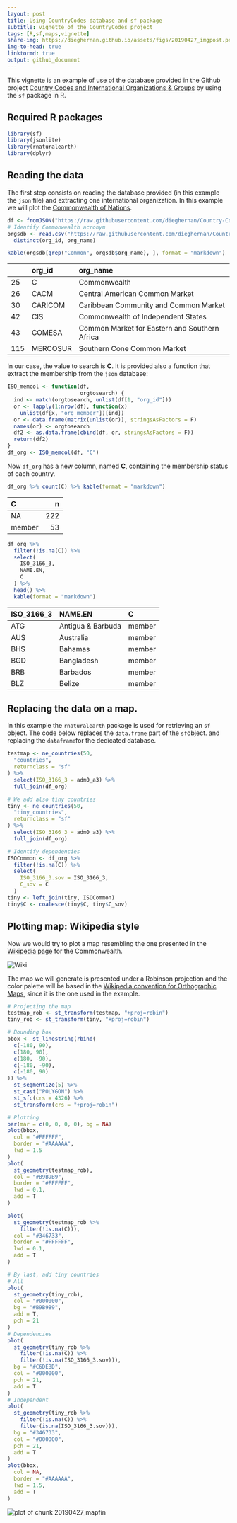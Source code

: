 ```yaml
---
layout: post
title: Using CountryCodes database and sf package
subtitle: vignette of the CountryCodes project
tags: [R,sf,maps,vignette]
share-img: https://dieghernan.github.io/assets/figs/20190427_imgpost.png
img-to-head: true
linktormd: true
output: github_document
---
```



This vignette is an example of use of the database provided in the Github project [Country Codes and International Organizations & Groups](https://dieghernan.github.io/projects/countrycodes/)
  by using the `sf` package in R.








## Required R packages


```r
library(sf)
library(jsonlite)
library(rnaturalearth)
library(dplyr)
```

## Reading the data
The first step consists on reading the database provided (in this example the `json` file) and extracting one international organization. In this example we will plot the [Commonwealth of Nations](https://en.wikipedia.org/wiki/Commonwealth_of_Nations).


```r
df <- fromJSON("https://raw.githubusercontent.com/dieghernan/Country-Codes-and-International-Organizations/master/outputs/Countrycodesfull.json")
# Identify Commonwealth acronym
orgsdb <- read.csv("https://raw.githubusercontent.com/dieghernan/Country-Codes-and-International-Organizations/master/outputs/CountrycodesOrgs.csv") %>%
  distinct(org_id, org_name)

kable(orgsdb[grep("Common", orgsdb$org_name), ], format = "markdown")
```



|    |org_id   |org_name                                      |
|:---|:--------|:---------------------------------------------|
|25  |C        |Commonwealth                                  |
|26  |CACM     |Central American Common Market                |
|30  |CARICOM  |Caribbean Community and Common Market         |
|42  |CIS      |Commonwealth of Independent States            |
|43  |COMESA   |Common Market for Eastern and Southern Africa |
|115 |MERCOSUR |Southern Cone Common Market                   |
 
In our case, the value to search is **C**. It is provided also a function that extract the membership from the `json` database:

```r
ISO_memcol <- function(df,
                       orgtosearch) {
  ind <- match(orgtosearch, unlist(df[1, "org_id"]))
  or <- lapply(1:nrow(df), function(x)
    unlist(df[x, "org_member"])[ind])
  or <- data.frame(matrix(unlist(or)), stringsAsFactors = F)
  names(or) <- orgtosearch
  df2 <- as.data.frame(cbind(df, or, stringsAsFactors = F))
  return(df2)
}
df_org <- ISO_memcol(df, "C")
```

Now `df_org` has a new column, named **C**, containing the membership status of each country.

```r
df_org %>% count(C) %>% kable(format = "markdown")
```



|C      |   n|
|:------|---:|
|NA     | 222|
|member |  53|

```r
df_org %>%
  filter(!is.na(C)) %>%
  select(
    ISO_3166_3,
    NAME.EN,
    C
  ) %>%
  head() %>%
  kable(format = "markdown")
```



|ISO_3166_3 |NAME.EN           |C      |
|:----------|:-----------------|:------|
|ATG        |Antigua & Barbuda |member |
|AUS        |Australia         |member |
|BHS        |Bahamas           |member |
|BGD        |Bangladesh        |member |
|BRB        |Barbados          |member |
|BLZ        |Belize            |member |

## Replacing the data on a map.
In this example the `rnaturalearth` package is used for retrieving an `sf` object.  The code below replaces the `data.frame` part of the `sf`object.
and replacing the `dataframe`for the dedicated database.


```r
testmap <- ne_countries(50,
  "countries",
  returnclass = "sf"
) %>%
  select(ISO_3166_3 = adm0_a3) %>%
  full_join(df_org)

# We add also tiny countries
tiny <- ne_countries(50,
  "tiny_countries",
  returnclass = "sf"
) %>%
  select(ISO_3166_3 = adm0_a3) %>%
  full_join(df_org)

# Identify dependencies
ISOCommon <- df_org %>%
  filter(!is.na(C)) %>%
  select(
    ISO_3166_3.sov = ISO_3166_3,
    C_sov = C
  )
tiny <- left_join(tiny, ISOCommon)
tiny$C <- coalesce(tiny$C, tiny$C_sov)
```

## Plotting map: Wikipedia style
Now we would try to plot a map resembling the one presented in the [Wikipedia page](https://en.wikipedia.org/wiki/Commonwealth_of_Nations) for the Commonwealth.

![Wiki](../assets/figs/20190427_wiki.png)

The map we will generate is presented under a Robinson projection and the color palette will be based in the [Wikipedia convention for Orthographic Maps](https://en.wikipedia.org/wiki/Wikipedia:WikiProject_Maps/Conventions/Orthographic_maps), since it is the one used in the example.



```r
# Projecting the map
testmap_rob <- st_transform(testmap, "+proj=robin")
tiny_rob <- st_transform(tiny, "+proj=robin")

# Bounding box
bbox <- st_linestring(rbind(
  c(-180, 90),
  c(180, 90),
  c(180, -90),
  c(-180, -90),
  c(-180, 90)
)) %>%
  st_segmentize(5) %>%
  st_cast("POLYGON") %>%
  st_sfc(crs = 4326) %>%
  st_transform(crs = "+proj=robin")

# Plotting
par(mar = c(0, 0, 0, 0), bg = NA)
plot(bbox,
  col = "#FFFFFF",
  border = "#AAAAAA",
  lwd = 1.5
)
plot(
  st_geometry(testmap_rob),
  col = "#B9B9B9",
  border = "#FFFFFF",
  lwd = 0.1,
  add = T
)

plot(
  st_geometry(testmap_rob %>%
    filter(!is.na(C))),
  col = "#346733",
  border = "#FFFFFF",
  lwd = 0.1,
  add = T
)

# By last, add tiny countries
# All
plot(
  st_geometry(tiny_rob),
  col = "#000000",
  bg = "#B9B9B9",
  add = T,
  pch = 21
)
# Dependencies
plot(
  st_geometry(tiny_rob %>%
    filter(!is.na(C)) %>%
    filter(!is.na(ISO_3166_3.sov))),
  bg = "#C6DEBD",
  col = "#000000",
  pch = 21,
  add = T
)
# Independent
plot(
  st_geometry(tiny_rob %>%
    filter(!is.na(C)) %>%
    filter(is.na(ISO_3166_3.sov))),
  bg = "#346733",
  col = "#000000",
  pch = 21,
  add = T
)
plot(bbox,
  col = NA,
  border = "#AAAAAA",
  lwd = 1.5,
  add = T
)
```

![plot of chunk 20190427_mapfin](../assets/figs/20190427_mapfin-1.png)
